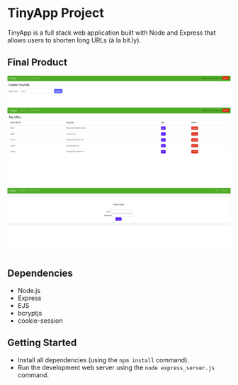 # TinyApp Project

TinyApp is a full stack web application built with Node and Express that allows users to shorten long URLs (à la bit.ly).

## Final Product

!["Screenshot of urls page"](https://github.com/mrludovicc/tinyapp/blob/master/docs/create_new_url.png?raw=true)
!["Screenshot of create new url page"](https://github.com/mrludovicc/tinyapp/blob/master/docs/urls_page.png?raw=true)
!["Screenshot of login page"](https://github.com/mrludovicc/tinyapp/blob/master/docs/login_page.png?raw=true)

## Dependencies

- Node.js
- Express
- EJS
- bcryptjs
- cookie-session

## Getting Started

- Install all dependencies (using the `npm install` command).
- Run the development web server using the `node express_server.js` command.